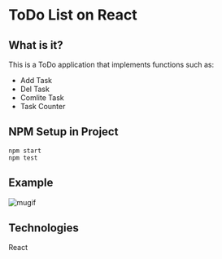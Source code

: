 # ToDo List on React

##   What is it?


This is a ToDo application that implements functions such as:

- Add Task
- Del Task
- Comlite Task
- Task Counter

##   NPM Setup in Project
```
npm start
npm test
```
##   Example
![mugif](https://im.ezgif.com/tmp/ezgif-1-5fc244faaa.gif)

## Technologies
React